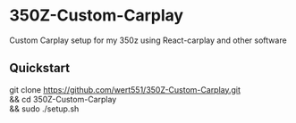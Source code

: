 # 350Z-Custom-Carplay
Custom Carplay setup for my 350z using React-carplay and other software

## Quickstart

git clone https://github.com/wert551/350Z-Custom-Carplay.git \
  && cd 350Z-Custom-Carplay \
  && sudo ./setup.sh

